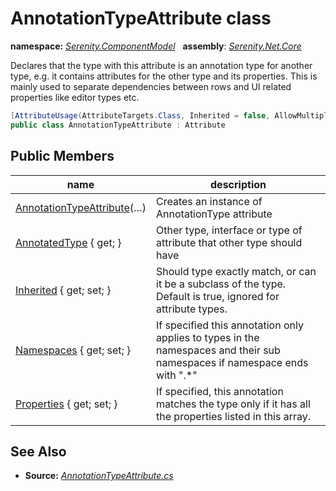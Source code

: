 # AnnotationTypeAttribute class
**namespace:** *[Serenity.ComponentModel](../README.md#serenity.componentmodel-namespace)*   **assembly**: *[Serenity.Net.Core](../README.md)*

Declares that the type with this attribute is an annotation type for another type, e.g. it contains attributes for the other type and its properties. This is mainly used to separate dependencies between rows and UI related properties like editor types etc.

```csharp
[AttributeUsage(AttributeTargets.Class, Inherited = false, AllowMultiple = true)]
public class AnnotationTypeAttribute : Attribute
```

## Public Members

| name | description |
| --- | --- |
| [AnnotationTypeAttribute](AnnotationTypeAttribute/AnnotationTypeAttribute.md)(…) | Creates an instance of AnnotationType attribute |
| [AnnotatedType](AnnotationTypeAttribute/AnnotatedType.md) { get; } | Other type, interface or type of attribute that other type should have |
| [Inherited](AnnotationTypeAttribute/Inherited.md) { get; set; } | Should type exactly match, or can it be a subclass of the type. Default is true, ignored for attribute types. |
| [Namespaces](AnnotationTypeAttribute/Namespaces.md) { get; set; } | If specified this annotation only applies to types in the namespaces and their sub namespaces if namespace ends with ".*" |
| [Properties](AnnotationTypeAttribute/Properties.md) { get; set; } | If specified, this annotation matches the type only if it has all the properties listed in this array. |

## See Also

* **Source:** *[AnnotationTypeAttribute.cs](https://github.com/serenity-is/Serenity/blob/master/src/Serenity.Net.Core/ComponentModel/Extensibility/AnnotationTypeAttribute.cs)*